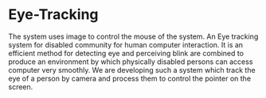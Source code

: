 # Eye-Tracking
The system uses image to control the mouse of the system.
An Eye tracking system for disabled community for human computer interaction.
It is an efficient method for detecting eye and perceiving blink are combined 
to produce an environment by which physically disabled persons can access computer very smoothly.
We are developing such a system which track the eye of a person by camera and 
process them to control the pointer on the screen.
